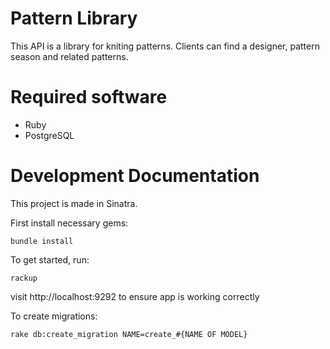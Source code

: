 # Pattern Library

This API is a library for kniting patterns. Clients can find a designer, pattern season and related patterns.

# Required software

* Ruby
* PostgreSQL

# Development Documentation

This project is made in Sinatra.

First install  necessary gems:
```
bundle install
```

To get started, run:

```
rackup
```

visit http://localhost:9292 to ensure app is working correctly

To create migrations:
```
rake db:create_migration NAME=create_#{NAME OF MODEL}
```
